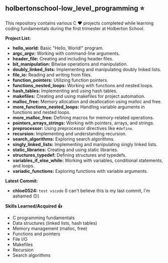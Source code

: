 ## holbertonschool-low_level_programming :star:

This repository contains various C :heart: projects completed while learning coding fundamentals during the first trimester at Holberton School.

**Project List:**

* **hello_world:** Basic "Hello, World!" program.
* **argc_argv:** Working with command-line arguments.
* **header_file:** Creating and including header files.
* **bit_manipulation:** Bitwise operations and manipulation.
* **doubly_linked_lists:** Implementing and manipulating doubly linked lists.
* **file_io:** Reading and writing from files.
* **function_pointers:** Utilizing function pointers.
* **functions_nested_loops:** Working with functions and nested loops.
* **hash_tables:** Implementing and using hash tables.
* **makefiles:** Creating and using makefiles for project automation.
* **malloc_free:** Memory allocation and deallocation using malloc and free.
* **more_functions_nested_loops:** Handling variable arguments in functions and nested loops.
* **more_malloc_free:** Defining macros for memory-related operations.
* **pointers_arrays_strings:** Working with pointers, arrays, and strings.
* **preprocessor:** Using preprocessor directives like `#define`.
* **recursion:** Implementing and understanding recursion.
* **search_algorithms:** Exploring search algorithms.
* **singly_linked_lists:** Implementing and manipulating singly linked lists.
* **static_libraries:** Creating and using static libraries.
* **structures_typedef:** Defining structures and typedefs.
* **variables_if_else_while:** Working with variables, conditional statements, and loops.
* **variadic_functions:** Exploring functions with variable arguments.

**Latest Commit:**

* **chloe0524:** ``test vscode``
 (I can't believe this is my last commit, I'm ashamed :upside_down_face:)

**Skills Learned/Acquired :thumbsup:**


* C programming fundamentals
* Data structures (linked lists, hash tables)
* Memory management (malloc, free)
* Functions and pointers
* File I/O
* Makefiles
* Recursion
* Search algorithms
